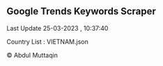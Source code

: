 

## Google Trends Keywords Scraper 
 
Last Update 25-03-2023 , 10:37:40

Country List :
VIETNAM.json



© Abdul Muttaqin 
